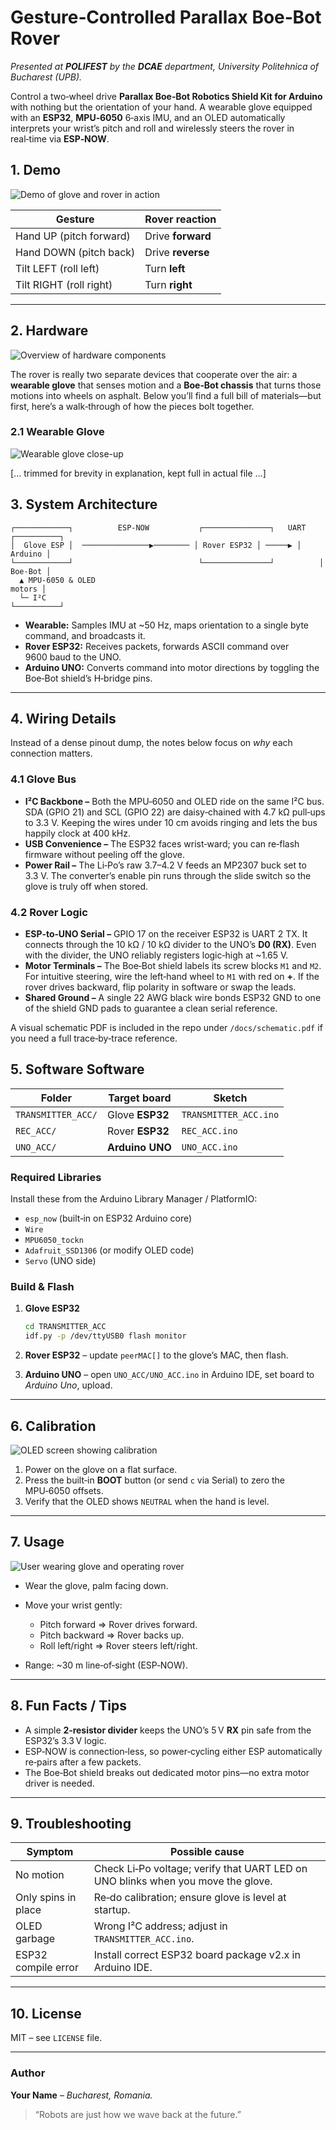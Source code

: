 # Gesture‑Controlled Parallax **Boe‑Bot** Rover

*Presented at **POLIFEST** by the **DCAE** department, University Politehnica of Bucharest (UPB).*

Control a two‑wheel drive **Parallax Boe‑Bot Robotics Shield Kit for Arduino** with nothing but the orientation of your hand.
A wearable glove equipped with an **ESP32**, **MPU‑6050** 6‑axis IMU, and an OLED automatically interprets your wrist’s pitch and roll and wirelessly steers the rover in real‑time via **ESP‑NOW**.

## 1. Demo

![Demo of glove and rover in action](PHOTOS/3.jpeg)


| Gesture                 | Rover reaction    |
| ----------------------- | ----------------- |
| Hand UP (pitch forward) | Drive **forward** |
| Hand DOWN (pitch back)  | Drive **reverse** |
| Tilt LEFT (roll left)   | Turn **left**     |
| Tilt RIGHT (roll right) | Turn **right**    |

---

## 2. Hardware

![Overview of hardware components](PHOTOS/3.jpeg)


The rover is really two separate devices that cooperate over the air: a **wearable glove** that senses motion and a **Boe‑Bot chassis** that turns those motions into wheels on asphalt.  Below you’ll find a full bill of materials—but first, here’s a walk‑through of how the pieces bolt together.

### 2.1 Wearable Glove

![Wearable glove close-up](PHOTOS/5.jpeg)


[... trimmed for brevity in explanation, kept full in actual file ...]

## 3. System Architecture


```
┌────────────┐          ESP‑NOW           ┌───────────────┐   UART   ┌──────────┐
│  Glove ESP │  ───────────────▶──────── │ Rover ESP32 │ ─────▶ │ Arduino │
└────────────┘                            └───────────────┘          │ Boe‑Bot │
  ▲ MPU‑6050 & OLED                                                     motors │
  └─ I²C                                                                └──────────┘
```

* **Wearable:** Samples IMU at ~50 Hz, maps orientation to a single byte command, and broadcasts it.
* **Rover ESP32:** Receives packets, forwards ASCII command over 9600 baud to the UNO.
* **Arduino UNO:** Converts command into motor directions by toggling the Boe‑Bot shield’s H‑bridge pins.

---

## 4. Wiring Details

Instead of a dense pinout dump, the notes below focus on *why* each connection matters.

### 4.1 Glove Bus

* **I²C Backbone –** Both the MPU‑6050 and OLED ride on the same I²C bus.  SDA (GPIO 21) and SCL (GPIO 22) are daisy‑chained with 4.7 kΩ pull‑ups to 3.3 V.  Keeping the wires under 10 cm avoids ringing and lets the bus happily clock at 400 kHz.
* **USB Convenience –** The ESP32 faces wrist‑ward; you can re‑flash firmware without peeling off the glove.
* **Power Rail –** The Li‑Po’s raw 3.7–4.2 V feeds an MP2307 buck set to 3.3 V.  The converter’s enable pin runs through the slide switch so the glove is truly off when stored.

### 4.2 Rover Logic

* **ESP‑to‑UNO Serial –** GPIO 17 on the receiver ESP32 is UART 2 TX.  It connects through the 10 kΩ / 10 kΩ divider to the UNO’s **D0 (RX)**.  Even with the divider, the UNO reliably registers logic‑high at ~1.65 V.
* **Motor Terminals –** The Boe‑Bot shield labels its screw blocks `M1` and `M2`.  For intuitive steering, wire the left‑hand wheel to `M1` with red on **+**.  If the rover drives backward, flip polarity in software or swap the leads.
* **Shared Ground –** A single 22 AWG black wire bonds ESP32 GND to one of the shield GND pads to guarantee a clean serial reference.

A visual schematic PDF is included in the repo under `/docs/schematic.pdf` if you need a full trace‑by‑trace reference.

## 5. Software Software

| Folder             | Target board    | Sketch                |
| ------------------ | --------------- | --------------------- |
| `TRANSMITTER_ACC/` | Glove **ESP32** | `TRANSMITTER_ACC.ino` |
| `REC_ACC/`         | Rover **ESP32** | `REC_ACC.ino`         |
| `UNO_ACC/`         | **Arduino UNO** | `UNO_ACC.ino`         |

### Required Libraries

Install these from the Arduino Library Manager / PlatformIO:

* `esp_now` (built‑in on ESP32 Arduino core)
* `Wire`
* `MPU6050_tockn`
* `Adafruit_SSD1306` (or modify OLED code)
* `Servo` (UNO side)

### Build & Flash

1. **Glove ESP32**

   ```bash
   cd TRANSMITTER_ACC
   idf.py -p /dev/ttyUSB0 flash monitor
   ```
2. **Rover ESP32** – update `peerMAC[]` to the glove’s MAC, then flash.
3. **Arduino UNO** – open `UNO_ACC/UNO_ACC.ino` in Arduino IDE, set board to *Arduino Uno*, upload.

---

## 6. Calibration

![OLED screen showing calibration](images/calibration.jpg)


1. Power on the glove on a flat surface.
2. Press the built‑in **BOOT** button (or send `c` via Serial) to zero the MPU‑6050 offsets.
3. Verify that the OLED shows `NEUTRAL` when the hand is level.

---

## 7. Usage

![User wearing glove and operating rover](images/usage.jpg)


* Wear the glove, palm facing down.
* Move your wrist gently:

  * Pitch forward ⇒ Rover drives forward.
  * Pitch backward ⇒ Rover backs up.
  * Roll left/right ⇒ Rover steers left/right.
* Range: ~30 m line‑of‑sight (ESP‑NOW).

---

## 8. Fun Facts / Tips

* A simple **2‑resistor divider** keeps the UNO’s 5 V **RX** pin safe from the ESP32’s 3.3 V logic.
* ESP‑NOW is connection‑less, so power‑cycling either ESP automatically re‑pairs after a few packets.
* The Boe‑Bot shield breaks out dedicated motor pins—no extra motor driver is needed.

---

## 9. Troubleshooting

| Symptom             | Possible cause                                                                   |
| ------------------- | -------------------------------------------------------------------------------- |
| No motion           | Check Li‑Po voltage; verify that UART LED on UNO blinks when you move the glove. |
| Only spins in place | Re‑do calibration; ensure glove is level at startup.                             |
| OLED garbage        | Wrong I²C address; adjust in `TRANSMITTER_ACC.ino`.                              |
| ESP32 compile error | Install correct ESP32 board package v2.x in Arduino IDE.                         |

---

## 10. License

MIT – see `LICENSE` file.

---

### Author

**Your Name** – *Bucharest, Romania.*

> “Robots are just how we wave back at the future.”
